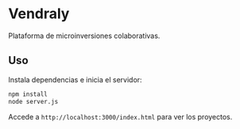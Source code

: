# Vendraly

Plataforma de microinversiones colaborativas.

## Uso

Instala dependencias e inicia el servidor:

```bash
npm install
node server.js
```

Accede a `http://localhost:3000/index.html` para ver los proyectos.
